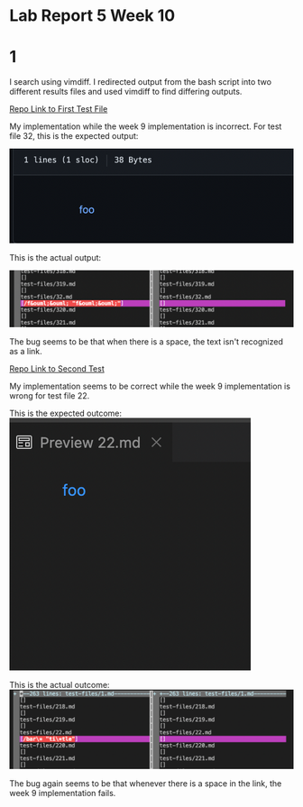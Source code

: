 # Lab Report 5 Week 10

# 1 
I search using vimdiff. I redirected output from the bash script into two different results files and used vimdiff to find differing outputs. 

[Repo Link to First Test File](https://github.com/nidhidhamnani/markdown-parser/blob/main/test-files/32.md)


My implementation while the week 9 implementation is incorrect. For test file 32, this is the expected output: 

![Image](lab5sc2.png)

This is the actual output: 

![Image](lab5sc1.png)

The bug seems to be that when there is a space, the text isn't recognized as a link. 

[Repo Link to Second Test](https://github.com/nidhidhamnani/markdown-parser/blob/main/test-files/22.md)

My implementation seems to be correct while the week 9 implementation is wrong for test file 22. 

This is the expected outcome: 
![Image](lab5sc4.png)

This is the actual outcome: 
![Image](lab5sc3.png)

The bug again seems to be that whenever there is a space in the link, the week 9 implementation fails. 





